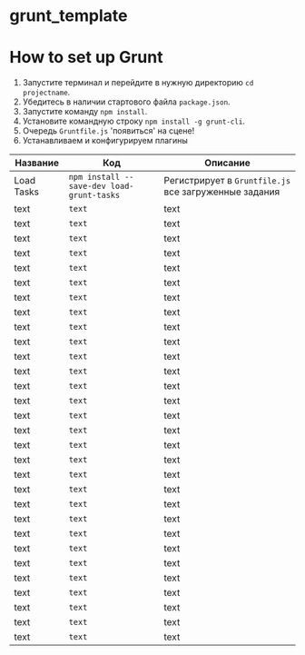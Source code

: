 grunt_template
==============

# How to set up Grunt

1. Запустите терминал и перейдите в нужную директорию `cd projectname`.
2. Убедитесь в наличии стартового файла `package.json`.
3. Запустите команду `npm install`.
4. Установите командную строку `npm install -g grunt-cli`.
5. Очередь `Gruntfile.js` 'появиться' на сцене!
6. Устанавливаем и конфигурируем плагины 

| Название  | Код  | Описание |
|--------- | --------------- | -------------
| Load Tasks | `npm install --save-dev load-grunt-tasks` | Регистрирует в `Gruntfile.js` все загруженные задания|
| text | `text` | text |
| text | `text` | text |
| text | `text` | text |
| text | `text` | text |
| text | `text` | text |
| text | `text` | text |
| text | `text` | text |
| text | `text` | text |
| text | `text` | text |
| text | `text` | text |
| text | `text` | text |
| text | `text` | text |
| text | `text` | text |
| text | `text` | text |
| text | `text` | text |
| text | `text` | text |
| text | `text` | text |
| text | `text` | text |
| text | `text` | text |
| text | `text` | text |
| text | `text` | text |
| text | `text` | text |
| text | `text` | text |
| text | `text` | text |
| text | `text` | text |
| text | `text` | text |
| text | `text` | text |
| text | `text` | text |
| text | `text` | text |
| text | `text` | text |

<!--    <ul>
              <li>
                <div class="plugin-item">
                  <h3>load-grunt-tasks</h3>
                  <p><code>npm install --save-dev load-grunt-tasks</code></p>
                  <p>Не паримся с подгрузкой заданий</p>
                  <p>Прописываем <code>require('load-grunt-tasks')(grunt);</code> вместо <code>grunt.loadNpmTasks('grunt-task')</code> в <strong>Gruntfile.js</strong></p>
                </div>
              </li>
              <li>
                <div class="plugin-item">
                npm install grunt-contrib-concat --save-dev
                  <h3>Concat</h3>
                  <p><code>npm install grunt-contrib-concat --save-dev</code></p>
                  <p>собирает все файлы в один</p>
                  <p>Пропиши <code>'concat'</code> в задания</p>
                </div>
              </li>
              <li>
                <div class="plugin-item">
                  <h3>Uglify</h3>
                  <p><code>npm install grunt-contrib-uglify --save-dev</code></p>
                  <p>Сжать js</p>
                  <p>Пропиши <code>'uglify'</code> в задания</p>
                </div>
              </li>
              <li>
                <div class="plugin-item">
                  <h3>JShint</h3>
                  <p><code>npm install grunt-contrib-jshint --save-dev</code></p>
                  <p>Заставляет тебя плакать, глядя на код</p>
                  <p>Пропиши <code>grunt jshint</code> в терминале</p>
                </div>
              </li>
              <li>
                <div class="plugin-item">
                  <h3>Imagemin</h3>
                  <p><code>npm install grunt-contrib-imagemin --save-dev</code></p>
                  <p>Ужимает картинки</p>
                  <p>Вызов <code>'imagemin'</code> в терминале</p>
                </div>
              </li>
              <li>
                <div class="plugin-item">
                  <h3>Watch</h3>
                  <p><code>npm install grunt-contrib-watch --save-dev</code></p>
                  <p>Описание</p>
                  <p>Пропиши <code>'код'</code> в задания</p>
                </div>
              </li>
              <li>
                <div class="plugin-item">
                  <h3>Less</h3>
                  <p><code>npm install grunt-contrib-less --save-dev</code></p>
                  <p>Описание</p>
                  <p>Пропиши <code>'код'</code> в задания</p>
                </div>
              </li>
              <li>
                <div class="plugin-item">
                  <h3>Autoprefixer</h3>
                  <p><code>npm install grunt-autoprefixer --save-dev</code></p>
                  <p>Префиксы на css</p>
                  <p>Иногда обновляй базу префиксов <code>npm update caniuse-db</code></p>
                </div>
              </li>
              <li>
                <div class="plugin-item">
                  <h3>CSS-min</h3>
                  <p><code>npm install grunt-contrib-cssmin --save-dev</code></p>
                  <p>Минификация Css</p>
                  <p>Пропиши <code>'код'</code> в задания</p>
                </div>
              </li>
              <li>
                <div class="plugin-item">
                  <h3>Заголовок</h3>
                  <p><code>plugin</code></p>
                  <p>Описание</p>
                  <p>Пропиши <code>'код'</code> в задания</p>
                </div>
              </li>
            </ul> -->